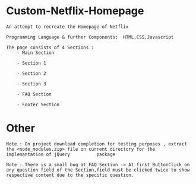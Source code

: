 # Custom-Netflix-Homepage
	An attempt to recreate the Homepage of Netflix 

	Programming Language & further Components:  HTML,CSS,Javascript

	The page consists of 4 Sections :
		- Main Section
		
		- Section 1
		
		- Section 2
		
		- Section 3
		
		- FAQ Section
		
		- Footer Section
		
# Other
	
	Note : On project download completion for testing purposes , extract the <node_modules.zip> file on current directory for the implemantation of jQuery    		package 
	
	Note : There is a small bug at FAQ Section -> At first ButtonClick on any question field of the Section,field must be clicked twice to show 			       respective content due to the specific question.
